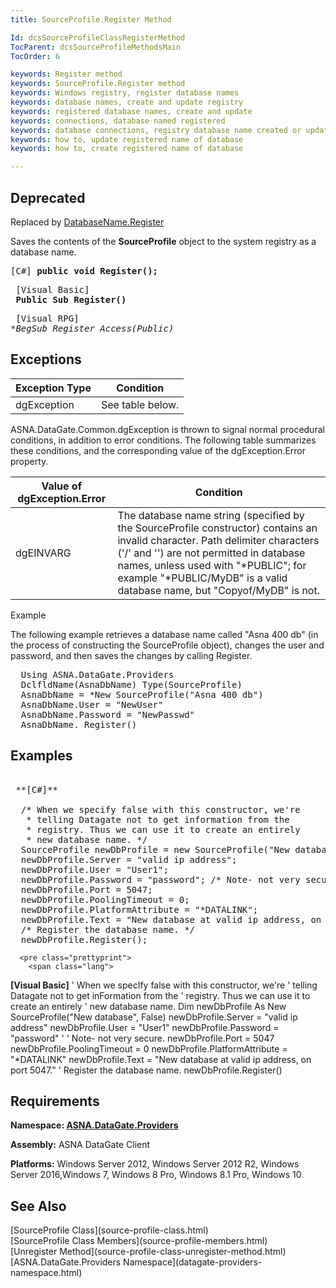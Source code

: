 ```yaml
---
title: SourceProfile.Register Method

Id: dcsSourceProfileClassRegisterMethod
TocParent: dcsSourceProfileMethodsMain
TocOrder: 6

keywords: Register method
keywords: SourceProfile.Register method
keywords: Windows registry, register database names
keywords: database names, create and update registry
keywords: registered database names, create and update
keywords: connections, database named registered
keywords: database connections, registry database name created or updated
keywords: how to, update registered name of database
keywords: how to, create registered name of database

---
```


## <span style="font-color:red">Deprecated</span>
Replaced by [DatabaseName.Register](database-name-class-register-method.html)

Saves the contents of the **SourceProfile** object to the system registry as a database name.
<span style="MARGIN-BOTTOM: 0.8em" />
      <pre class="prettyprint">
        <span class="lang">[C#]</span>
 **public void Register();** 
      </pre>
      <pre class="prettyprint">
        <span class="lang">[Visual Basic] </span>
 **Public Sub Register()** 
      </pre>
      <pre class="prettyprint">
        <span class="lang">[Visual RPG]</span>
 **BegSub Register Access(*Public)** 
      </pre>

## Exceptions



| Exception Type | Condition |
| ---- | ---- |
| dgException | See table below. |



ASNA.DataGate.Common.dgException is thrown to signal normal procedural conditions, in addition to error conditions. The following table summarizes these conditions, and the corresponding value of the dgException.Error property. 
<br />



| Value of dgException.Error | Condition |
| ---- | ---- |
| dgEINVARG | The database name string (specified by the SourceProfile constructor) contains an invalid character. Path delimiter characters ('/' and '\') are not permitted in database names, unless used with "*PUBLIC"; for example "*PUBLIC/MyDB" is a valid database name, but "Copyof/MyDB" is not. |



Example <p>The following example retrieves a database name called "Asna 400 db" (in the process of constructing the SourceProfile object), changes the user and password, and then saves the changes by calling Register. 
<pre class="prettyprint">  Using ASNA.DataGate.Providers
  DclfldName(AsnaDbName) Type(SourceProfile)
  AsnaDbName = *New SourceProfile("Asna 400 db")
  AsnaDbName.User = "NewUser"
  AsnaDbName.Password = "NewPasswd"
  AsnaDbName. Register()			</pre>

## Examples 

<pre class="prettyprint">
        <span class="lang">
 **[C#]** 
        </span>
  /* When we specify false with this constructor, we're
   * telling Datagate not to get information from the
   * registry. Thus we can use it to create an entirely
   * new database name. */
  SourceProfile newDbProfile = new SourceProfile("New database", false);
  newDbProfile.Server = "valid ip address";
  newDbProfile.User = "User1";
  newDbProfile.Password = "password"; /* Note- not very secure. */
  newDbProfile.Port = 5047;
  newDbProfile.PoolingTimeout = 0;
  newDbProfile.PlatformAttribute = "*DATALINK";
  newDbProfile.Text = "New database at valid ip address, on port 5047.";
  /* Register the database name. */
  newDbProfile.Register();</pre>
      <pre class="prettyprint">
        <span class="lang">
 **[Visual Basic]** 
        </span>
  ' When we specIfy false with this constructor, we're
  ' telling Datagate not to get inFormation from the
  ' registry. Thus we can use it to create an entirely
  ' new database name. 
  Dim newDbProfile As New SourceProfile("New database", False)
  newDbProfile.Server = "valid ip address"
  newDbProfile.User = "User1"
  newDbProfile.Password = "password" ' ' Note- not very secure.
  newDbProfile.Port = 5047
  newDbProfile.PoolingTimeout = 0
  newDbProfile.PlatformAttribute = "*DATALINK"
  newDbProfile.Text = "New database at valid ip address, on port 5047."
  ' Register the database name.
  newDbProfile.Register()
</pre>

## Requirements

**Namespace: [ ASNA.DataGate.Providers](datagate-providers-namespace.html)** 

**Assembly:** ASNA DataGate Client 

**Platforms:** Windows Server 2012, Windows Server 2012 R2, Windows Server 2016,Windows 7, Windows 8 Pro, Windows 8.1 Pro, Windows 10
## See Also

<dl />
      [SourceProfile Class](source-profile-class.html)
      <br />
      [SourceProfile Class Members](source-profile-members.html)
      <br />
      [Unregister Method](source-profile-class-unregister-method.html)
      <br />
      [ASNA.DataGate.Providers Namespace](datagate-providers-namespace.html)

